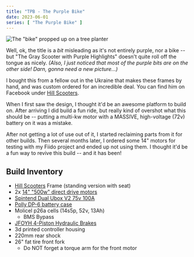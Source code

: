 ```yaml
---
title: "TPB - The Purple Bike"
date: 2023-06-01
series: [ "The Purple Bike" ]
---
```


![The "bike" propped up on a tree planter](<2023-07-02 13.59.16.jpg> "The Purple Bike")

Well, ok, the title is a _bit_ misleading as it's not entirely purple, nor a bike -- but "The Gray Scooter with Purple Highlights" doesn't quite roll off the tongue as nicely. _(Also, I just noticed that most of the purple bits are on the other side! Darn, gonna need a new picture...)_

I bought this from a fellow out in the Ukraine that makes these frames by hand, and was custom ordered for an incredible deal. You can find him on Facebook under [Hill Scooters](https://www.facebook.com/profile.php?id=100089974745429).

When I first saw the design, I thought it'd be an awesome platform to build on. After arriving I did build a fun ride, but really kind of overshot what this should be -- putting a multi-kw motor with a MASSIVE, high-voltage (72v) battery on it was a mistake.

After not getting a lot of use out of it, I started reclaiming parts from it for other builds. Then several months later, I ordered some 14" motors for testing with my Fiido project and ended up not using them. I thought it'd be a fun way to revive this build -- and it has been!

## Build Inventory

* [Hill Scooters](https://www.facebook.com/profile.php?id=100089974745429) Frame (standing version with seat)
* 2x [14" "500w" direct drive motors](https://www.aliexpress.us/item/3256803402859756.html)
* [Spintend Dual Ubox V2 75v 100A](https://spintend.com/collections/diy-electric-scooter-parts/products/dual-ubox-v2-75v-100a-x2-j-for-diy-electric-scooter-diy-ebike-diy-escooter)
* [Polly DP-6 battery case](https://www.aliexpress.us/item/3256803533123986.html)
* Molicel p26a cells (14s5p, 52v, 13Ah)
  * BMS Bypass
* [JFOYH 4-Piston Hydraulic Brakes](https://www.amazon.com/gp/product/B09NZP7CF4)
* 3d printed controller housing
* 220mm rear shock
* 26" fat tire front fork
  * Do NOT forget a torque arm for the front motor
